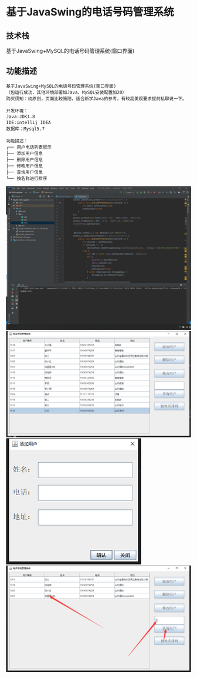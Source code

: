 # 基于JavaSwing的电话号码管理系统


## 技术栈
基于JavaSwing+MySQL的电话号码管理系统(窗口界面)
## 功能描述
```
基于JavaSwing+MySQL的电话号码管理系统(窗口界面)
（包运行成功，其他环境部署如Java、MySQL安装配置加20）
购买须知：纯原创，页面比较简陋，适合新学Java的参考，有较高美观要求提前私聊说一下。

开发环境：
Java:JDK1.8
IDE:intellij IDEA 
数据库：Mysql5.7

功能描述：
┌── 用户电话列表展示
├── 添加用户信息
├── 删除用户信息
├── 修改用户信息
├── 查询用户信息
└── 按名称进行排序
```
![](img/2022-03-13-22-09-11.png)
![](img/2022-03-13-22-09-19.png)
![](img/2022-03-13-22-09-25.png)
![](img/2022-03-13-22-09-56.png)